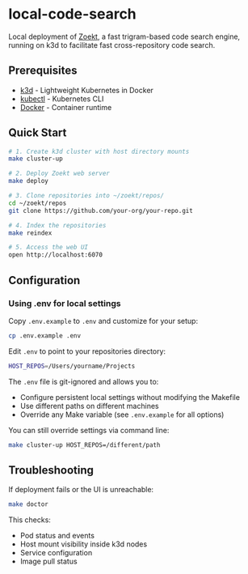# local-code-search

Local deployment of [Zoekt](https://github.com/sourcegraph/zoekt), a fast trigram-based code search engine, running on k3d to facilitate fast cross-repository code search.

## Prerequisites

- [k3d](https://k3d.io/) - Lightweight Kubernetes in Docker
- [kubectl](https://kubernetes.io/docs/tasks/tools/) - Kubernetes CLI
- [Docker](https://www.docker.com/) - Container runtime

## Quick Start

```bash
# 1. Create k3d cluster with host directory mounts
make cluster-up

# 2. Deploy Zoekt web server
make deploy

# 3. Clone repositories into ~/zoekt/repos/
cd ~/zoekt/repos
git clone https://github.com/your-org/your-repo.git

# 4. Index the repositories
make reindex

# 5. Access the web UI
open http://localhost:6070
```

## Configuration

### Using .env for local settings

Copy `.env.example` to `.env` and customize for your setup:

```bash
cp .env.example .env
```

Edit `.env` to point to your repositories directory:

```bash
HOST_REPOS=/Users/yourname/Projects
```

The `.env` file is git-ignored and allows you to:
- Configure persistent local settings without modifying the Makefile
- Use different paths on different machines
- Override any Make variable (see `.env.example` for all options)

You can still override settings via command line:
```bash
make cluster-up HOST_REPOS=/different/path
```

## Troubleshooting

If deployment fails or the UI is unreachable:

```bash
make doctor
```

This checks:
- Pod status and events
- Host mount visibility inside k3d nodes
- Service configuration
- Image pull status
